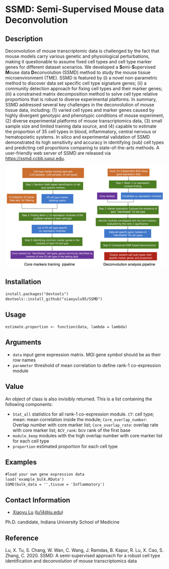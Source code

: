 # SSMD: Semi-Supervised Mouse data Deconvolution 
## Description

Deconvolution of mouse transcriptomic data is challenged by the fact that mouse models carry various genetic and physiological perturbations, making it questionable to assume fixed cell types and cell type marker genes for different dataset scenarios. We developed a **S**emi-**S**upervised **M**ouse data **D**econvolution (SSMD) method to study the mouse tissue microenvironment (TME). SSMD is featured by (i) a novel non-parametric method to discover data set specific cell type signature genes; (ii) a community detection approach for fixing cell types and their marker genes; (iii) a constrained matrix decomposition method to solve cell type relative proportions that is robust to diverse experimental platforms. In summary, SSMD addressed several key challenges in the deconvolution of mouse tissue data, including: (1) varied cell types and marker genes caused by highly divergent genotypic and phenotypic conditions of mouse experiment, (2) diverse experimental platforms of mouse transcriptomics data, (3) small sample size and limited training data source, and (4) capable to estimate the proportion of 35 cell types in blood, inflammatory, central nervous or hematopoietic systems. In silico and experimental validation of SSMD demonstrated its high sensitivity and accuracy in identifying (sub) cell types and predicting cell proportions comparing to state-of-the-arts methods. A user-friendly web server of SSMD are released via https://ssmd.ccbb.iupui.edu.

![](./README.png)

## Installation

```
install.packages("devtools")
devtools::install_github("xiaoyulu95/SSMD")
```

## Usage

```
estimate.proportion <- function(data, lambda = lambda)
```

## Arguments

* `data`        input gene expression matrix. MGI gene symbol should be as their row names
* `parameter`   threshold of mean correlation to define rank-1 co-expression module

## Value

An object of class is also invisibly returned. This is a list containing
the following components:

* `Stat_all`      statistics for all rank-1 co-expression module. `CT`: cell type; mean: mean correlation inside the module; `Core_overlap_number`: Overlap number with core marker list; `Core_overlap_rate`: overlap rate with core marker list; `BCV_rank`: bcv rank of the first base
* `module_keep`   modules with the high overlap number with core marker list for each cell type
* `proportion`     estimated proportion for each cell type

## Examples

```
#load your own gene expression data
load('example_bulk.RData')
SSMD(bulk_data = '',tissue = 'Inflammatory')
```

## Contact Information

- [Xiaoyu Lu](https://zcslab.github.io/people/xiaoyu/)
(lu14@iu.edu)

Ph.D. candidate, Indiana University School of Medicine


## Reference
Lu, X. Tu, S. Chang, W. Wan, C. Wang, J. Ramdas, B. Kapur, R. Lu, X. Cao, S. Zhang, C. 2020. SSMD: A semi-supervised approach for a robust cell type identification and deconvolution of mouse transcriptomics data

